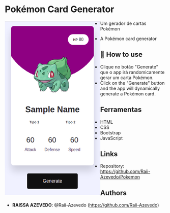 # Pokémon Card Generator

<a href="url"><img src="https://github.com/Raii-Azevedo/Pokemon/blob/master/assets/images/pokemon.png" align="left" height="550" width="300" ></a>
 
 - Um gerador de cartas Pokémon
 
 - A Pokémon card generator


## 🚀 How to use
- Clique no botão "Generate" que o app irá randomicamente gerar um carta Pokémon.
- Click on the "Generate" button and the app will dynamically generate a Pokémon card.

## Ferramentas
- HTML
- CSS
- Bootstrap
- JavaScript


## Links

  - Repository: https://github.com/Raii-Azevedo/Pokemon
 
 
## Authors
 
* **RAISSA AZEVEDO**: @Raii-Azevedo (https://github.com/Raii-Azevedo)
